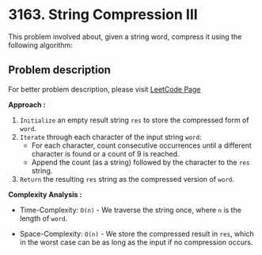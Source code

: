 # 3163. String Compression III

This problem involved about, given a string word, compress it using the following algorithm:

## Problem description

For better problem description, please visit [LeetCode Page](https://leetcode.com/problems/string-compression-iii/description/)

**Approach :**<br/>

1. `Initialize` an empty result string `res` to store the compressed form of `word`.
2. `Iterate` through each character of the input string `word`:
    - For each character, count consecutive occurrences until a different character is found or a count of 9 is reached.
    - Append the count (as a string) followed by the character to the `res` string.
3. `Return` the resulting `res` string as the compressed version of `word`.

**Complexity Analysis :**<br/>

-   Time-Complexity: `O(n)` - We traverse the string once, where `n` is the length of `word`.

-   Space-Complexity: `O(n)` - We store the compressed result in `res`, which in the worst case can be as long as the input if no compression occurs.
